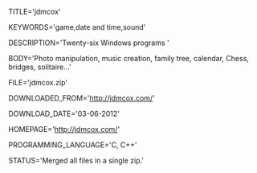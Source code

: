 
TITLE='jdmcox'

KEYWORDS='game,date and time,sound'

DESCRIPTION='Twenty-six Windows programs '

BODY='Photo manipulation, music creation, family tree, calendar, Chess, bridges, solitaire...'

FILE='jdmcox.zip'

DOWNLOADED_FROM='http://jdmcox.com/'

DOWNLOAD_DATE='03-06-2012'

HOMEPAGE='http://jdmcox.com/'

PROGRAMMING_LANGUAGE='C, C++'

STATUS='Merged all files in a single zip.'